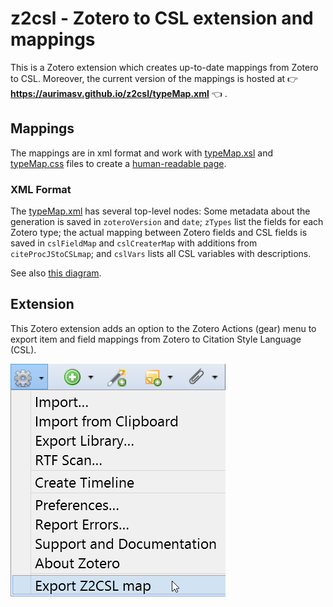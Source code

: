 # z2csl - Zotero to CSL extension and mappings

This is a Zotero extension which creates up-to-date mappings from Zotero to CSL. Moreover, the current version of the mappings is hosted at  :point_right: **https://aurimasv.github.io/z2csl/typeMap.xml** :point_left: .

## Mappings

The mappings are in xml format and work with [typeMap.xsl](typeMap.xsl) and [typeMap.css](typeMap.css) files to create a [human-readable page](https://aurimasv.github.io/z2csl/typeMap.xml).

### XML Format

The [typeMap.xml](typeMap.xml) has several top-level nodes: Some metadata about the generation is saved in `zoteroVersion` and `date`; `zTypes` list the fields for each Zotero type; the actual mapping between Zotero fields and CSL fields is saved in `cslFieldMap` and `cslCreaterMap` with additions from `citeProcJStoCSLmap`; and `cslVars` lists all CSL variables with descriptions.
 
See also [this diagram](doc/z2csl.svg).

## Extension

This Zotero extension adds an option to the Zotero Actions (gear) menu to export item and field mappings from Zotero to Citation Style Language (CSL).

![z2csl Extension](doc/z2csl-extension.png)
